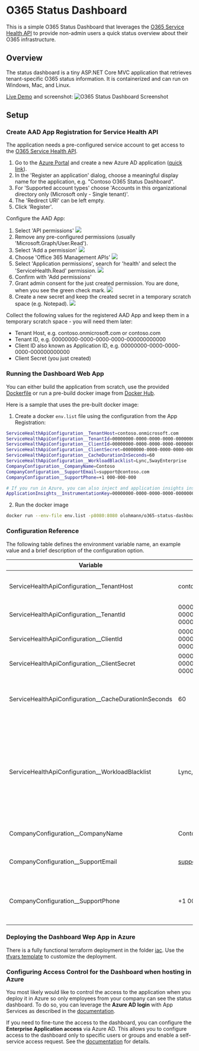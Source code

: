 # O365 Status Dashboard

This is a simple O365 Status Dashboard that leverages the [O365 Service Health API](https://docs.microsoft.com/en-us/office/office-365-management-api/office-365-service-communications-api-reference) to provide non-admin users a quick status overview about their O365 infrastructure. 

## Overview

The status dashboard is a tiny ASP.NET Core MVC application that retrieves tenant-specific O365 status information. It is containerized and can run on Windows, Mac, and Linux.

[Live Demo](https://o365dashboard-e1ac.azurewebsites.net/) and screenshot:
![](./docs/screenshot.png "O365 Status Dashboard Screenshot")

## Setup

### Create AAD App Registration for Service Health API
The application needs a pre-configured service account to get access to the [O365 Service Health API](https://docs.microsoft.com/en-us/office/office-365-management-api/office-365-service-communications-api-reference).

1. Go to the [Azure Portal](https://portal.azure.com) and create a new Azure AD application ([quick link](https://portal.azure.com/#blade/Microsoft_AAD_IAM/ActiveDirectoryMenuBlade/RegisteredApps)).
2. In the 'Register an application' dialog, choose a meaningful display name for the application, e.g. "Contoso O365 Status Dashboard".
3. For 'Supported account types' choose 'Accounts in this organizational directory only (Microsoft only - Single tenant)'.
4. The 'Redirect URI' can be left empty.
5. Click 'Register'.

Configure the AAD App:

1. Select 'API permissions'
![](./docs/aad_o365_mgmt_app_01.png)
2. Remove any pre-configured permissions (usually 'Microsoft.Graph/User.Read').
3. Select 'Add a permission'
![](./docs/aad_o365_mgmt_app_02.png)
4. Choose 'Office 365 Management APIs'
![](./docs/aad_o365_mgmt_app_03.png)
5. Select 'Application permissions', search for 'health' and select the 'ServiceHealth.Read' permission.
![](./docs/aad_o365_mgmt_app_04.png)
6. Confirm with 'Add permissions'
7. Grant admin consent for the just created permission. You are done, when you see the green check mark.
![](./docs/aad_o365_mgmt_app_05.png)
8. Create a new secret and keep the created secret in a temporary scratch space (e.g. Notepad).
![](./docs/aad_o365_mgmt_app_06.png)

Collect the following values for the registered AAD App and keep them in a temporary scratch space - you will need them later:
* Tenant Host, e.g. contoso.onmicrosoft.com or contoso.com
* Tenant ID, e.g. 00000000-0000-0000-0000-000000000000
* Client ID also known as Application ID, e.g. 00000000-0000-0000-0000-000000000000
* Client Secret (you just created)

### Running the Dashboard Web App

You can either build the application from scratch, use the provided [Dockerfile](./O365StatusDashboard/Dockerfile) or run a pre-build docker image
from [Docker Hub](https://hub.docker.com/repository/docker/olohmann/o365-status-dashboard).

Here is a sample that uses the pre-built docker image:

1. Create a docker `env.list` file using the configuration from the App Registration:

```bash
ServiceHealthApiConfiguration__TenantHost=contoso.onmicrosoft.com
ServiceHealthApiConfiguration__TenantId=00000000-0000-0000-0000-000000000000
ServiceHealthApiConfiguration__ClientId=00000000-0000-0000-0000-000000000000
ServiceHealthApiConfiguration__ClientSecret=00000000-0000-0000-0000-000000000000
ServiceHealthApiConfiguration__CacheDurationInSeconds=60
ServiceHealthApiConfiguration__WorkloadBlacklist=Lync,SwayEnterprise
CompanyConfiguration__CompanyName=Contoso
CompanyConfiguration__SupportEmail=support@contoso.com
CompanyConfiguration__SupportPhone=+1 000-000-000

# If you run in Azure, you can also inject and application insights instance.
ApplicationInsights__InstrumentationKey=00000000-0000-0000-0000-000000000000
```

2. Run the docker image

```bash
docker run --env-file env.list -p8080:8080 olohmann/o365-status-dashboard:latest
```

### Configuration Reference

The following table defines the environment variable name, an example value and a brief description of the configuration option.

| Variable | Sample Value  | Description  |  
|---|---|---|
|ServiceHealthApiConfiguration__TenantHost| contoso.onmicrosoft.com | The AAD app's tenant host name. |
|ServiceHealthApiConfiguration__TenantId| 00000000-0000-0000-0000-000000000000   |  The AAD app's tenant ID. |
|ServiceHealthApiConfiguration__ClientId| 00000000-0000-0000-0000-000000000000  | The AAD app's client ID. |
|ServiceHealthApiConfiguration__ClientSecret|  00000000-0000-0000-0000-000000000000 | The AAD app's client secret. |
|ServiceHealthApiConfiguration__CacheDurationInSeconds| 60  | Caching duration of service status health in seconds. |
|ServiceHealthApiConfiguration__WorkloadBlacklist| Lync,SwayEnterprise  | The list of workload IDs that should NOT be visible on the dashboard. A case-insensitive, comma-separated list of workloads.|
|CompanyConfiguration__CompanyName| Contoso | The company's name. |
|CompanyConfiguration__SupportEmail| support@contoso.com  | The E-Mail address of the support team. |
|CompanyConfiguration__SupportPhone| +1 000-000-000  | A string that denotes the support phone number.  |

### Deploying the Dashboard Wep App in Azure

There is a fully functional terraform deployment in the folder [iac](./iac/). Use the [tfvars template](./iac/config_sample.tfvars) to customize the deployment.

### Configuring Access Control for the Dashboard when hosting in Azure

You most likely would like to control the access to the application when you deploy it in Azure so only employees from your 
company can see the status dashboard. To do so, you can leverage
the **Azure AD login** with App Services as described in the [documentation](https://docs.microsoft.com/en-us/azure/app-service/configure-authentication-provider-aad). 

If you need to fine-tune the access to the dashboard, you can configure the **Enterprise Application access** via Azure AD. This allows
you to configure access to the dashboard only to specific users or groups and enable a self-service access request. See the 
[documentation](https://docs.microsoft.com/en-us/azure/active-directory/manage-apps/assign-user-or-group-access-portal#configure-an-application-to-require-user-assignment) for details.
